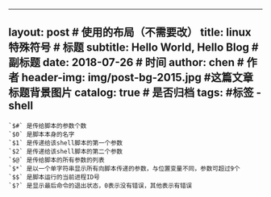 
---
layout:     post                    # 使用的布局（不需要改）
title:     linux 特殊符号          # 标题 
subtitle:   Hello World, Hello Blog  #副标题
date:       2018-07-26              # 时间
author:    chen                     # 作者
header-img: img/post-bg-2015.jpg    #这篇文章标题背景图片
catalog: true                       # 是否归档
tags:                               #标签
    - shell
---

```
`$#` 是传给脚本的参数个数
`$0` 是脚本本身的名字
`$1` 是传递给该shell脚本的第一个参数
`$2` 是传递给该shell脚本的第二个参数
`$@` 是传给脚本的所有参数的列表
`$*` 是以一个单字符串显示所有向脚本传递的参数，与位置变量不同，参数可超过9个
`$$` 是脚本运行的当前进程ID号
`$?` 是显示最后命令的退出状态，0表示没有错误，其他表示有错误
```




